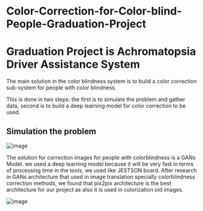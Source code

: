 # Color-Correction-for-Color-blind-People-Graduation-Project

#                                                 Graduation Project is Achromatopsia Driver Assistance System
                                             
The main solution in the color blindness system is to build a color correction sub-system for people with color blindness.

This is done in two steps: the first is to simulate the problem and gather data, second is to build a deep learning model for color correction to be used.

## Simulation the problem

![image](https://user-images.githubusercontent.com/48545560/181923632-22d3d691-5797-4d1d-94f6-c3aa37ae544e.png)



                                             
The solution for correction images for people with colorblindness is a GANs Model. we used a deep learning model because it will be very fast in terms of processing time in the tools, we used like JESTSON board. 
After research in GANs architecture that used in image translation
specially colorblindness correction methods, we found that pix2pix architecture is the best
architecture for our project as also it is used in colorization old images.


![image](https://user-images.githubusercontent.com/48545560/181922408-a448a9db-f25a-408e-a9b9-35deb63c6496.png)
